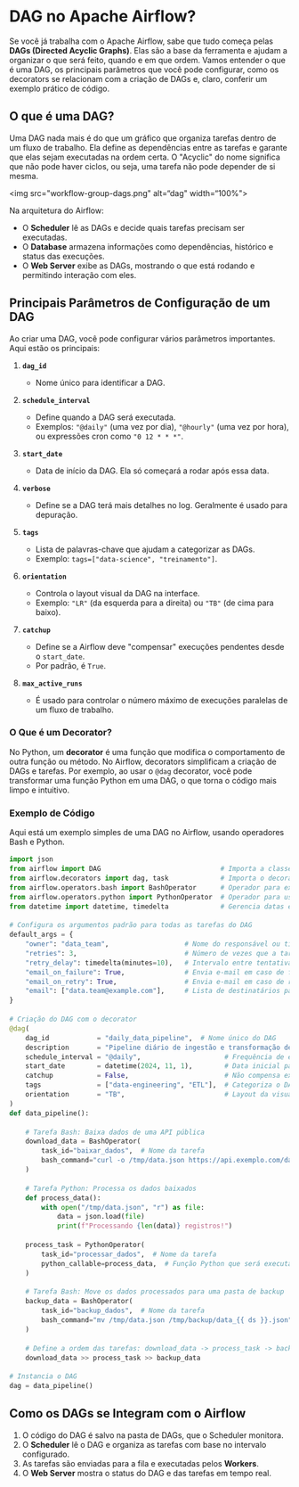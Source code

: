 # **DAG no Apache Airflow?**

Se você já trabalha com o Apache Airflow, sabe que tudo começa pelas **DAGs (Directed Acyclic Graphs)**. Elas são a base da ferramenta e ajudam a organizar o que será feito, quando e em que ordem. Vamos entender o que é uma DAG, os principais parâmetros que você pode configurar, como os decorators se relacionam com a criação de DAGs e, claro, conferir um exemplo prático de código.



## **O que é uma DAG?**

Uma DAG nada mais é do que um gráfico que organiza tarefas dentro de um fluxo de trabalho. Ela define as dependências entre as tarefas e garante que elas sejam executadas na ordem certa. O "Acyclic" do nome significa que não pode haver ciclos, ou seja, uma tarefa não pode depender de si mesma.

<img src="workflow-group-dags.png" alt=“dag" width=“100%">

Na arquitetura do Airflow:
- O **Scheduler** lê as DAGs e decide quais tarefas precisam ser executadas.
- O **Database** armazena informações como dependências, histórico e status das execuções.
- O **Web Server** exibe as DAGs, mostrando o que está rodando e permitindo interação com eles.



## **Principais Parâmetros de Configuração de um DAG**

Ao criar uma DAG, você pode configurar vários parâmetros importantes. Aqui estão os principais:

1. **`dag_id`**  
   - Nome único para identificar a DAG.

2. **`schedule_interval`**  
   - Define quando a DAG será executada.
   - Exemplos: `"@daily"` (uma vez por dia), `"@hourly"` (uma vez por hora), ou expressões cron como `"0 12 * * *"`.

3. **`start_date`**  
   - Data de início da DAG. Ela só começará a rodar após essa data.

4. **`verbose`**  
   - Define se a DAG terá mais detalhes no log. Geralmente é usado para depuração.

5. **`tags`**  
   - Lista de palavras-chave que ajudam a categorizar as DAGs.
   - Exemplo: `tags=["data-science", "treinamento"]`.

6. **`orientation`**  
   - Controla o layout visual da DAG na interface.
   - Exemplo: `"LR"` (da esquerda para a direita) ou `"TB"` (de cima para baixo).

7. **`catchup`**  
   - Define se a Airflow deve "compensar" execuções pendentes desde o `start_date`.
   - Por padrão, é `True`.

8. **`max_active_runs`**  
   - É usado para controlar o número máximo de execuções paralelas de um fluxo de trabalho.



### **O Que é um Decorator?**

No Python, um **decorator** é uma função que modifica o comportamento de outra função ou método. No Airflow, decorators simplificam a criação de DAGs e tarefas. Por exemplo, ao usar o `@dag` decorator, você pode transformar uma função Python em uma DAG, o que torna o código mais limpo e intuitivo.



### **Exemplo de Código**

Aqui está um exemplo simples de uma DAG no Airflow, usando operadores Bash e Python.

```python
import json
from airflow import DAG                              # Importa a classe DAG para criar o fluxo de trabalho
from airflow.decorators import dag, task             # Importa o decorator @dag para simplificar a criação do DAG
from airflow.operators.bash import BashOperator      # Operador para executar comandos Bash
from airflow.operators.python import PythonOperator  # Operador para usar funções Python
from datetime import datetime, timedelta             # Gerencia datas e intervalos de tempo

# Configura os argumentos padrão para todas as tarefas do DAG
default_args = {
    "owner": "data_team",                   # Nome do responsável ou time que mantém o DAG
    "retries": 3,                           # Número de vezes que a tarefa será reexecutada em caso de falha
    "retry_delay": timedelta(minutes=10),   # Intervalo entre tentativas de reexecução
    "email_on_failure": True,               # Envia e-mail em caso de falha
    "email_on_retry": True,                 # Envia e-mail em caso de reexecução
    "email": ["data.team@example.com"],     # Lista de destinatários para alertas
}

# Criação do DAG com o decorator
@dag(
    dag_id            = "daily_data_pipeline",  # Nome único do DAG
    description       = "Pipeline diário de ingestão e transformação de dados",
    schedule_interval = "@daily",                     # Frequência de execução (uma vez por dia)
    start_date        = datetime(2024, 11, 1),        # Data inicial para execução
    catchup           = False,                        # Não compensa execuções pendentes
    tags              = ["data-engineering", "ETL"],  # Categoriza o DAG
    orientation       = "TB",                         # Layout da visualização (de cima para baixo)
)
def data_pipeline():

    # Tarefa Bash: Baixa dados de uma API pública
    download_data = BashOperator(
        task_id="baixar_dados",  # Nome da tarefa
        bash_command="curl -o /tmp/data.json https://api.exemplo.com/dados",  # Comando para baixar os dados
    )

    # Tarefa Python: Processa os dados baixados
    def process_data():
        with open("/tmp/data.json", "r") as file:
            data = json.load(file)
            print(f"Processando {len(data)} registros!")

    process_task = PythonOperator(
        task_id="processar_dados",  # Nome da tarefa
        python_callable=process_data,  # Função Python que será executada
    )

    # Tarefa Bash: Move os dados processados para uma pasta de backup
    backup_data = BashOperator(
        task_id="backup_dados",  # Nome da tarefa
        bash_command="mv /tmp/data.json /tmp/backup/data_{{ ds }}.json",  # Comando para mover o arquivo para backup
    )

    # Define a ordem das tarefas: download_data -> process_task -> backup_data
    download_data >> process_task >> backup_data

# Instancia o DAG
dag = data_pipeline()
```



## **Como os DAGs se Integram com o Airflow**

1. O código do DAG é salvo na pasta de DAGs, que o Scheduler monitora.
2. O **Scheduler** lê o DAG e organiza as tarefas com base no intervalo configurado.
3. As tarefas são enviadas para a fila e executadas pelos **Workers**.
4. O **Web Server** mostra o status do DAG e das tarefas em tempo real.

